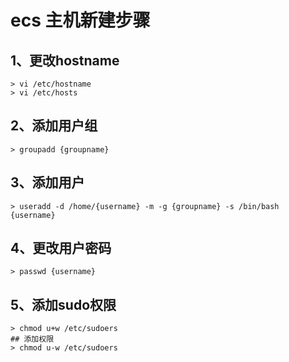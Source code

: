 # ecs 主机新建步骤

## 1、更改hostname

```shell
> vi /etc/hostname
> vi /etc/hosts
```



## 2、添加用户组

```shell
> groupadd {groupname}
```



## 3、添加用户

```shell
> useradd -d /home/{username} -m -g {groupname} -s /bin/bash {username}
```



## 4、更改用户密码

```shell
> passwd {username}
```



## 5、添加sudo权限

```shell
> chmod u+w /etc/sudoers
## 添加权限
> chmod u-w /etc/sudoers
```

